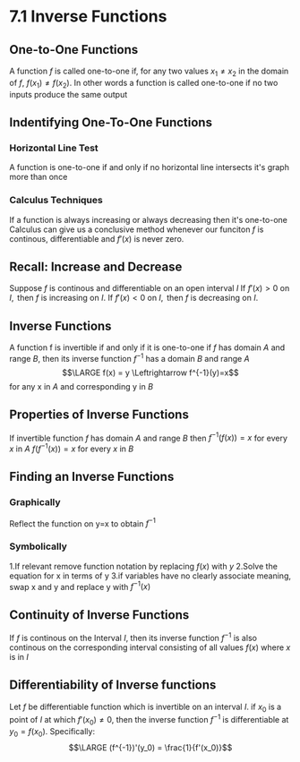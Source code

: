 # 7.1 Inverse Functions
## One-to-One Functions
A function $f$ is called one-to-one if, for any two values $x_1 \neq x_2$ in the domain of $f$,
$f(x_1) \neq f(x_2)$. 
In other words a function is called one-to-one if no two inputs produce the same output

## Indentifying One-To-One Functions
### Horizontal Line Test
A function is one-to-one if and only if no horizontal line intersects it's graph more than once

### Calculus Techniques
If a function is always increasing or always decreasing then it's one-to-one
Calculus can give us a conclusive method whenever our funciton $f$ is continous, differentiable and $f'(x)$ is never zero.

## Recall: Increase and Decrease
Suppose $f$ is continous and differentiable on an open interval $I$ 
If $f'(x) > 0 \text{ on } I, \text{ then } f \text{ is increasing on } I.$
If $f'(x) < 0 \text{ on } I, \text{ then } f \text{ is decreasing on } I.$

## Inverse Functions
A function f is invertible if and only if it is one-to-one
if $f$ has domain $A$ and range $B$, then its inverse function $f^{-1}$ has a domain $B$ and range $A$
$$\LARGE f(x) = y \Leftrightarrow f^{-1}(y)=x$$
for any x in $A$ and corresponding y in $B$

## Properties of Inverse Functions
If invertible function $f$ has domain $A$ and range $B$ then
$f^{-1}(f(x)) = x$ for every $x$ in $A$
$f(f^{-1}(x)) = x$ for every $x$ in $B$

## Finding an Inverse Functions
### Graphically
Reflect the function on y=x to obtain $f^{-1}$

### Symbolically
1.If relevant remove function notation by replacing $f(x)$ with $y$
2.Solve the equation for x in terms of y
3.if variables have no clearly associate meaning, swap x and y and replace y with $f^{-1}(x)$

## Continuity of Inverse Functions
If $f$ is continous on the Interval $I$, then its inverse function $f^{-1}$ is also continous on the corresponding interval consisting of all values $f(x)$ where $x$ is in $I$

## Differentiability of Inverse functions
Let $f$ be differentiable function which is invertible on an interval $I$. if $x_0$ is a point of $I$ at which $f'(x_0) \neq 0$, then the inverse function $f^{-1}$ is differentiable at $y_0 = f(x_0)$. Specifically:
$$\LARGE (f^{-1})'(y_0) = \frac{1}{f'(x_0)}$$
